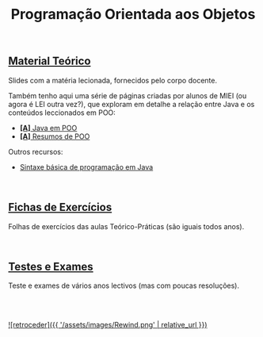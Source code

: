 <br>

<h1 align="center">Programação Orientada aos Objetos</h1>

<br>

## [Material Teórico](slides/README.md)
Slides com a matéria lecionada, fornecidos pelo corpo docente.

Também tenho aqui uma série de páginas criadas por alunos de MIEI (ou agora é LEI outra vez?), que exploram em detalhe a relação entre Java e os conteúdos leccionados em POO:
* [**[A]** Java em POO](POO-Java/README.md)
* [**[A]** Resumos de POO](ResumosPOO.pdf)

Outros recursos:
* [Sintaxe básica de programação em Java](http://rigaux.org/language-study/syntax-across-languages-per-language/Java.html)

<br>

## [Fichas de Exercícios](fichas/README.md)
Folhas de exercícios das aulas Teórico-Práticas (são iguais todos anos).

<br>

## [Testes e Exames](testes/README.md)
Teste e exames de vários anos lectivos (mas com poucas resoluções).

<br><br>

[![retroceder]({{ '/assets/images/Rewind.png' | relative_url }})](https://david81820.github.io/Recursos-LCC#ucs)
